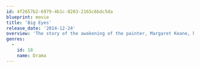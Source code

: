 ```yaml
---
id: 4f2657b2-6979-4b1c-8203-2165c6bdc5da
blueprint: movie
title: 'Big Eyes'
release_date: '2014-12-24'
overview: 'The story of the awakening of the painter, Margaret Keane, her phenomenal success in the 1950s, and the subsequent legal difficulties she had with her husband, who claimed credit for her works in the 1960s.'
genres:
  -
    id: 18
    name: Drama
---
```

